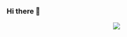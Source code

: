 
### Hi there 👋

<!--
**abdelkaderouadah/abdelkaderouadah** is a ✨ _special_ ✨ repository because its `README.md` (this file) appears on your GitHub profile.

Here are some ideas to get you started:

- 🔭 I’m currently working on ...
- 🌱 I’m currently learning ...
- 👯 I’m looking to collaborate on ...
- 🤔 I’m looking for help with ...
- 💬 Ask me about ...
- 📫 How to reach me: ...
- 😄 Pronouns: ...
- ⚡ Fun fact: ...
-->


<div id="header" align="center">
  <img src="https://media.giphy.com/media/v1.Y2lkPTc5MGI3NjExNDY2OTg2NmE4Mjc3NDczMTg2OThmY2Y2MzNmOTVkZTYxNzZhYWIwMSZjdD1n/7p2yHUziv0Z0knH7YY/giphy.gif"/>
</div>
